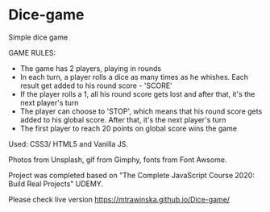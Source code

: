 # Dice-game

Simple dice game 

GAME RULES: 
- The game has 2 players, playing in rounds 
- In each turn, a player rolls a dice as many times as he whishes. Each result get added to his round score - 'SCORE'
- If the player rolls a 1, all his round score gets lost and after that, it's the next player's turn 
- The player can choose to 'STOP', which means that his round score gets added to his global score. 
After that, it's the next player's turn 
- The first player to reach 20 points on global score wins the game 

Used: CSS3/ HTML5 and Vanilla JS.

Photos from Unsplash, gif from Gimphy, fonts from Font Awsome.

Project was completed based on "The Complete JavaScript Course 2020: Build Real Projects" UDEMY.

Please check live version https://mtrawinska.github.io/Dice-game/
